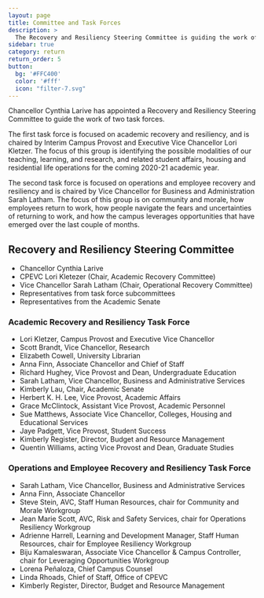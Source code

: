 ```yaml
---
layout: page
title: Committee and Task Forces
description: >
  The Recovery and Resiliency Steering Committee is guiding the work of two task forces.
sidebar: true
category: return
return_order: 5
button:
  bg: '#FFC400'
  color: '#fff'
  icon: "filter-7.svg"
---
```


Chancellor Cynthia Larive has appointed a Recovery and Resiliency Steering Committee to guide the work of two task forces.

The first task force is focused on academic recovery and resiliency, and is chaired by Interim Campus Provost and Executive Vice Chancellor Lori Kletzer. The focus of this group is identifying the possible modalities of our teaching, learning, and research, and related student affairs, housing and residential life operations for the coming 2020-21 academic year.

The second task force is focused on operations and employee recovery and resiliency and is chaired by Vice Chancellor for Business and Administration Sarah Latham. The focus of this group is on community and morale, how employees return to work, how people navigate the fears and uncertainties of returning to work, and how the campus leverages opportunities that have emerged over the last couple of months.

## Recovery and Resiliency Steering Committee

* Chancellor Cynthia Larive
* CPEVC Lori Kletezer (Chair, Academic Recovery Committee)
* Vice Chancellor Sarah Latham (Chair, Operational Recovery Committee)
* Representatives from task force subcommittees
* Representatives from the Academic Senate

### Academic Recovery and Resiliency Task Force

* Lori Kletzer, Campus Provost and Executive Vice Chancellor
* Scott Brandt, Vice Chancellor, Research
* Elizabeth Cowell, University Librarian
* Anna Finn, Associate Chancellor and Chief of Staff
* Richard Hughey, Vice Provost and Dean, Undergraduate Education
* Sarah Latham, Vice Chancellor, Business and Administrative Services
* Kimberly Lau, Chair, Academic Senate
* Herbert K. H. Lee, Vice Provost, Academic Affairs
* Grace McClintock, Assistant Vice Provost, Academic Personnel
* Sue Matthews, Associate Vice Chancellor, Colleges, Housing and Educational Services
* Jaye Padgett, Vice Provost, Student Success
* Kimberly Register, Director, Budget and Resource Management
* Quentin Williams, acting Vice Provost and Dean, Graduate Studies

### Operations and Employee Recovery and Resiliency Task Force 

* Sarah Latham, Vice Chancellor, Business and Administrative Services
* Anna Finn, Associate Chancellor
* Steve Stein, AVC, Staff Human Resources, chair for Community and Morale Workgroup
* Jean Marie Scott, AVC, Risk and Safety Services, chair for Operations Resiliency Workgroup
* Adrienne Harrell, Learning and Development Manager, Staff Human Resources, chair for Employee Resiliency Workgroup 
* Biju Kamaleswaran, Associate Vice Chancellor & Campus Controller, chair for Leveraging Opportunities Workgroup
* Lorena Peñaloza, Chief Campus Counsel
* Linda Rhoads, Chief of Staff, Office of CPEVC
* Kimberly Register, Director, Budget and Resource Management


